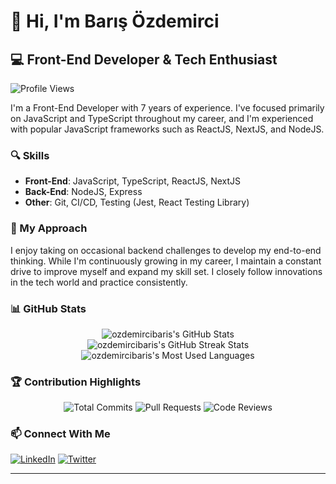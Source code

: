 # 👋 Hi, I'm Barış Özdemirci

## 💻 Front-End Developer & Tech Enthusiast
![Profile Views](https://komarev.com/ghpvc/?username=ozdemircibaris&color=0891b2&style=flat-square)

I'm a Front-End Developer with 7 years of experience. I've focused primarily on JavaScript and TypeScript throughout my career, and I'm experienced with popular JavaScript frameworks such as ReactJS, NextJS, and NodeJS.

### 🔍 Skills

- **Front-End**: JavaScript, TypeScript, ReactJS, NextJS
- **Back-End**: NodeJS, Express
- **Other**: Git, CI/CD, Testing (Jest, React Testing Library)

### 🚀 My Approach

I enjoy taking on occasional backend challenges to develop my end-to-end thinking. While I'm continuously growing in my career, I maintain a constant drive to improve myself and expand my skill set. I closely follow innovations in the tech world and practice consistently.

### 📊 GitHub Stats

<div align="center">
  <img src="https://github-readme-stats-sigma-five.vercel.app/api?username=ozdemircibaris&show_icons=true&count_private=true&title_color=64ffda&text_color=e6f1ff&icon_color=64ffda&bg_color=0a192f&hide_border=true&border_radius=10&line_height=30" alt="ozdemircibaris's GitHub Stats" />
</div>

<div align="center">
  <img src="https://github-readme-streak-stats.herokuapp.com/?user=ozdemircibaris&theme=dark&background=0a192f&stroke=64ffda&ring=64ffda&fire=64ffda&currStreakNum=e6f1ff&sideNums=e6f1ff&currStreakLabel=64ffda&sideLabels=64ffda&dates=8892b0&hide_border=true" alt="ozdemircibaris's GitHub Streak Stats" />
</div>

<div align="center">
  <img src="https://github-readme-stats-sigma-five.vercel.app/api/top-langs/?username=ozdemircibaris&layout=compact&title_color=64ffda&text_color=e6f1ff&bg_color=0a192f&hide_border=true&border_radius=10" alt="ozdemircibaris's Most Used Languages" />
</div>

### 🏆 Contribution Highlights
<div align="center">
  <img src="https://img.shields.io/badge/Total%20Commits-750%2B-blue?style=for-the-badge&logo=github&logoColor=white&labelColor=0a192f&color=64ffda" alt="Total Commits" />
  <img src="https://img.shields.io/badge/Pull%20Requests-61-blue?style=for-the-badge&logo=github&logoColor=white&labelColor=0a192f&color=64ffda" alt="Pull Requests" />
  <img src="https://img.shields.io/badge/Code%20Review-100%2B-blue?style=for-the-badge&logo=github&logoColor=white&labelColor=0a192f&color=64ffda" alt="Code Reviews" />
</div>

### 📫 Connect With Me

[![LinkedIn](https://img.shields.io/badge/LinkedIn-0077B5?style=for-the-badge&logo=linkedin&logoColor=white)](https://www.linkedin.com/in/ozdemircibaris/)
[![Twitter](https://img.shields.io/badge/Twitter-1DA1F2?style=for-the-badge&logo=twitter&logoColor=white)](https://twitter.com/ozdemircibaris)

---
